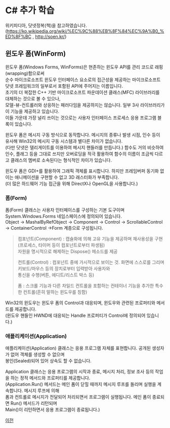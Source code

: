 # C# 추가 학습

위키피디아, 닷넷정복(책)을 참고하였습니다.</br>
(https://ko.wikipedia.org/wiki/%EC%9C%88%EB%8F%84%EC%9A%B0_%ED%8F%BC , http://soen.kr/)

## 윈도우 폼(WinForm)
윈도우 폼(Windows Forms, WinForms)은 현존하는 윈도우 API를 관리 코드로 래핑(wrapping)함으로써</br>
순수 마이크로소프트 윈도우 인터페이스 요소로의 접근성을 제공하는 마이크로소프트 닷넷 프레임워크의 일부로서 포함된 API에 주어지는 이름입니다.</br>
초기의 더 복잡한 C++ 기반 마이크로소프트 파운데이션 클래스(MFC) 라이브러리를 대체하는 것으로 볼 수 있으나,</br>
모델-뷰-컨트롤러와 상응하는 패러다임을 제공하지는 않습니다. 일부 3사 라이브러리가 이 기능을 제공하고 있습니다.</br>
이들 가운데 가장 널리 쓰이는 것으로는 사용자 인터페이스 프로세스 응용 프로그램 블록이 있습니다.

윈도우 폼은 메시지 구동 방식으로 동작합니다. 메시지의 종류나 발생 시점, 인수 등이 유사해 Win32의 메시지 구동 시스템과 별다른 차이가 없습니다.</br>
(다만 닷넷은 델리게이트를 이용하여 메시지 핸들러를 만듭니다.) 
함수도 거의 비슷하여 인수, 플래그 등을 그대로 쓰지만 오버로딩을 적극 활용하여 함수의 이름이 조금씩 다르고 클래스의 멤버로 소속된다는 형식적인 차이가 있습니다.</br>

윈도우 폼은 GDI+를 활용하여 그래픽 객체를 표시합니다. 하지만 프레임버퍼 동기화 없이는 애니메이션을 구현할 수 없고 3D 래스터화가 부족합니다.</br>
(더 많은 하드웨어 기능 접근을 위해 DirectX나 OpenGL을 사용합니다.)</br>

### 폼(Form)
폼(Form) 클래스는 사용자 인터페이스를 구성하는 기본 도구이며 System.Windows.Forms 네임스페이스에 정의되어 있습니다.</br>
Object -> MashalByRefObject -> Component -> Control -> ScrollableControl -> ContainerControl ->Form 계층으로 구성됩니다.

> 컴포넌트(Component) : 캡슐화에 의해 고유 기능을 제공하며 재사용성을 구현(프로세스, 타이머 등이 컴포넌트로부터 파생됨)</br>
> 자원을 명시적으로 해제하는 Dispose() 메소드를 제공
> 
> 컨트롤(Control) : 컴포넌트 중에 가시적으로 보이는 것. 화면에 스스로를 그리며 키보드/마우스 등의 장치로부터 입력받아 사용자와</br>
> 통신을 수행(버튼, 에디트/리스트 박스 등)
> 
> 폼 : 스크롤 기능과 다른 차일드 컨트롤을 포함하는 컨테이너 기능을 추가한 특수한 컨트롤(흔히 말하는 윈도우를 칭함)</br>
> 

Win32의 윈도우는 윈도우 폼의 Control과 대응되며, 윈도우와 관련된 프로퍼티와 메서드를 제공합니다.</br>
(윈도우 핸들인 HWND에 대응되는 Handle 프로퍼티가 Control에 정의되어 있습니다.)

### 애플리케이션(Application)
애플리케이션(Application) 클래스는 응용 프로그램 자체를 표현합니다. 공개된 생성자가 없어 객체를 생성할 수 없으며</br>
봉인(Sealed)되어 있어 상속도 할 수 없습니다.</br>

Application 클래스는 응용 프로그램의 시작과 종료, 메시지 처리, 정보 조사 등의 작업을 하는 정적 메서드와 프로퍼티를 제공합니다.</br>
(Application.Run() 메서드는 메인 폼이 닫힐 때까지 메시지 루프를 돌리며 실행을 계속합니다. 메시지 루프에 의해</br>
폼과 컨트롤로 메시지가 전달되어 처리되면서 프로그램이 실행됩니다. 메인 폼이 종료되면 Run() 메서드가 리턴되며</br>
Main()이 리턴하면서 응용 프로그램이 종료됩니다.)

[이전](https://github.com/1994wjdwodbs/StudyCSharp21)
